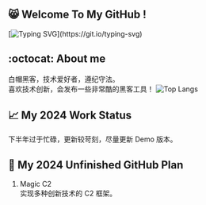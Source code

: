 ## 😸 Welcome To My GitHub !
[![Typing SVG](https://readme-typing-svg.demolab.com?font=&pause=1000&color=00FF00&background=000000&vCenter=true&random=false&width=435&lines=%E2%AC%9B%3E+No+System+Is+Safe.)](https://git.io/typing-svg)
## :octocat: About me
白帽黑客，技术爱好者，遵纪守法。  
喜欢技术创新，会发布一些非常酷的黑客工具！
![Top Langs](https://github-readme-stats.vercel.app/api/top-langs/?username=anuraghazra)
## 📈 My 2024 Work Status
下半年过于忙碌，更新较苛刻，尽量更新 Demo 版本。
## 📆 My 2024 Unfinished GitHub Plan
1. Magic C2  
实现多种创新技术的 C2 框架。
